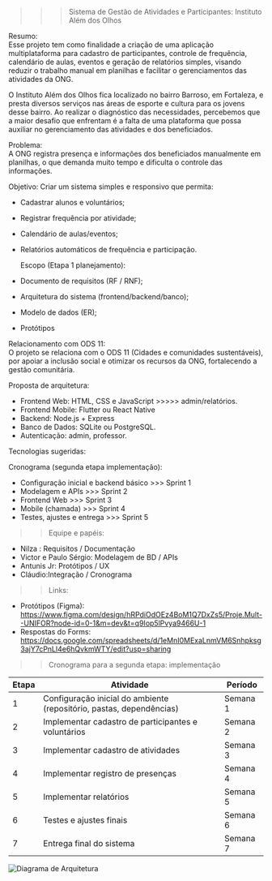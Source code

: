 >>> Sistema de Gestão de Atividades e Participantes: Instituto Além dos Olhos

Resumo:  
Esse projeto tem como finalidade a criação de uma aplicação multiplataforma para cadastro de participantes, controle de frequência, calendário de aulas, eventos e geração de relatórios simples, visando reduzir o trabalho manual em planilhas e facilitar o gerenciamentos das atividades da ONG.

O Instituto Além dos Olhos fica localizado no bairro Barroso, em Fortaleza, e presta diversos serviços nas áreas de esporte e cultura para os jovens desse bairro. Ao realizar o diagnóstico das necessidades, percebemos que a maior desafio que enfrentam é a falta de uma plataforma que possa auxiliar no gerenciamento das atividades e dos beneficiados.



Problema:  
A ONG registra presença e informações dos beneficiados manualmente em planilhas, o que demanda muito tempo e dificulta o controle das informações.

Objetivo: 
Criar um sistema simples e responsivo que permita:
- Cadastrar alunos e voluntários;
- Registrar frequência por atividade;
- Calendário de aulas/eventos;
- Relatórios automáticos de frequência e participação.

  Escopo (Etapa 1 planejamento):
- Documento de requisitos (RF / RNF);
- Arquitetura do sistema (frontend/backend/banco);
- Modelo de dados (ER);
- Protótipos

 Relacionamento com ODS 11:  
O projeto se relaciona com o ODS 11 (Cidades e comunidades sustentáveis), por apoiar a inclusão social e otimizar os recursos da ONG, fortalecendo a gestão comunitária.

 Proposta de arquitetura:
- Frontend Web: HTML, CSS e JavaScript >>>>> admin/relatórios.
- Frontend Mobile: Flutter ou React Native 
- Backend: Node.js + Express
- Banco de Dados: SQLite ou PostgreSQL.
- Autenticação: admin, professor.

Tecnologias sugeridas:


 Cronograma (segunda etapa implementação):
- Configuração inicial e backend básico >>> Sprint 1
- Modelagem e APIs >>> Sprint 2
- Frontend Web >>> Sprint 3
- Mobile (chamada) >>> Sprint 4
- Testes, ajustes e entrega >>> Sprint 5

 >> Equipe e papéis: 
- Nilza : Requisitos / Documentação  
- Victor e Paulo Sérgio: Modelagem de BD / APIs  
- Antunis Jr: Protótipos / UX  
- Cláudio:Integração / Cronograma

 >> Links: 
- Protótipos (Figma): https://www.figma.com/design/hRPdiOdOEz4BoM1Q7DxZs5/Proje.Mult--UNIFOR?node-id=0-1&m=dev&t=q9Iop5lPvya9466U-1
- Respostas do Forms: https://docs.google.com/spreadsheets/d/1eMnI0MExaLnmVM6Snhpksg3ajY7cPnLl4e6hQvkmWTY/edit?usp=sharing  

>> Cronograma para a segunda etapa: implementação

| Etapa | Atividade | Período |
|-------|-----------|----------|
| 1 | Configuração inicial do ambiente (repositório, pastas, dependências) | Semana 1 |
| 2 | Implementar cadastro de participantes e voluntários | Semana 2 |
| 3 | Implementar cadastro de atividades | Semana 3 |
| 4 | Implementar registro de presenças | Semana 4 |
| 5 | Implementar relatórios | Semana 5 |
| 6 | Testes e ajustes finais | Semana 6 |
| 7 | Entrega final do sistema | Semana 7 |


![Diagrama de Arquitetura](docs/architecture/diagrama-arquitetura.drawio.png)

